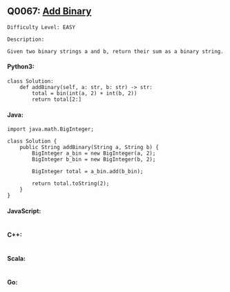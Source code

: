 ## Q0067: [Add Binary](https://leetcode.com/problems/add-binary/)

```
Difficulty Level: EASY
```

```
Description:

Given two binary strings a and b, return their sum as a binary string.
```

#### Python3:

```
class Solution:
    def addBinary(self, a: str, b: str) -> str:
        total = bin(int(a, 2) + int(b, 2))
        return total[2:]
```

#### Java:

```
import java.math.BigInteger;

class Solution {
    public String addBinary(String a, String b) {
        BigInteger a_bin = new BigInteger(a, 2);
        BigInteger b_bin = new BigInteger(b, 2);
        
        BigInteger total = a_bin.add(b_bin);
        
        return total.toString(2);
    }
}
```

#### JavaScript:

```

```

#### C++:

```

```

#### Scala:

```

```

#### Go:

```

```